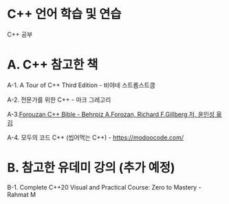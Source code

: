 # C++ 언어 학습 및 연습
C++ 공부 

# A. C++ 참고한 책

  A-1. A Tour of C++ Third Edition - 비야네 스트롭스트쿱
  
  A-2. 전문가를 위한 C++ - 마크 그레고리 

  A-3.[Forouzan C++ Bible - Behrpiz A.Forozan, Richard F.Gillberg 저, 윤인성 옮김](https://product.kyobobook.co.kr/detail/S000001743779)

  A-4. 모두의 코드 C++ (씹어먹는 C++) - https://modoocode.com/
  
# B. 참고한 유데미 강의 (추가 예정)

  B-1. Complete C++20 Visual and Practical Course: Zero to Mastery - Rahmat M
